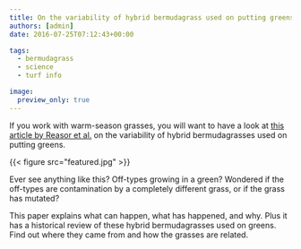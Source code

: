 ```yaml
---
title: On the variability of hybrid bermudagrass used on putting greens
authors: [admin]
date: 2016-07-25T07:12:43+00:00

tags:
  - bermudagrass
  - science
  - turf info

image:
  preview_only: true
---
```


If you work with warm-season grasses, you will want to have a look at [this article by Reasor et al.](https://doi.org/10.1007/s00425-016-2573-8) on the variability of hybrid bermudagrasses used on putting greens.

{{< figure src="featured.jpg" >}}

Ever see anything like this? Off-types growing in a green? Wondered if the off-types are contamination by a completely different grass, or if the grass has mutated?

This paper explains what can happen, what has happened, and why. Plus it has a historical review of these hybrid bermudagrasses used on greens. Find out where they came from and how the grasses are related.

